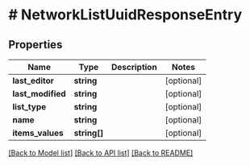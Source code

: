# # NetworkListUuidResponseEntry

## Properties

Name | Type | Description | Notes
------------ | ------------- | ------------- | -------------
**last_editor** | **string** |  | [optional]
**last_modified** | **string** |  | [optional]
**list_type** | **string** |  | [optional]
**name** | **string** |  | [optional]
**items_values** | **string[]** |  | [optional]

[[Back to Model list]](../../README.md#models) [[Back to API list]](../../README.md#endpoints) [[Back to README]](../../README.md)
